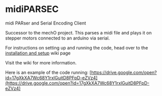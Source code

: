 # midiPARSEC

midi PARser and Serial Encoding Client 

Successor to the mechO project. This parses a midi file and plays it on stepper motors connected to an arduino via serial.

For instructions on setting up and running the code, head over to the [installation and setup](https://github.com/zachjicha13/midiPARSEC/wiki/Installation-and-Setup) wiki page

Visit the wiki for more information.

Here is an example of the code running: [https://drive.google.com/open?id=17gXkXA7Wc68Y1rxlGuitD8PFpD-eZVz4](https://drive.google.com/open?id=17gXkXA7Wc68Y1rxlGuitD8PFpD-eZVz4)
